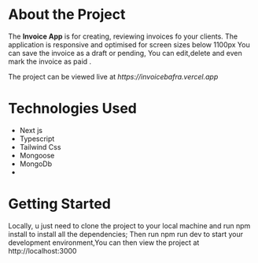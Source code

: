 <h1>About the Project </h1>
<p> The <strong>Invoice App</strong> is  for creating, reviewing invoices fo your clients. The application is responsive and optimised for screen sizes below 1100px
You can save the invoice as a draft or pending, You can edit,delete and even  mark the invoice as paid .</p>
<p>The project can be viewed live at <em> https://invoicebafra.vercel.app</em>
  
  <h1>Technologies Used</h1>
  <ul>
  <li>
    Next js
  </li>
  <li>
    Typescript
  </li>
  <li>
    Tailwind Css
    </li><li>
  Mongoose</li><li>
    MongoDb</li><li>
  </li>
  </li>
</ul>

<h1>Getting Started</h1>
Locally, u just need to clone the project to your local machine and run npm install to install all the dependencies; Then run npm run dev to start your development environment,You can then view the project at http://localhost:3000
